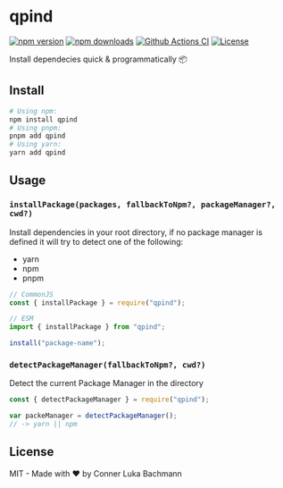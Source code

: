 # qpind

[![npm version][npm-version-src]][npm-version-href]
[![npm downloads][npm-downloads-src]][npm-downloads-href]
[![Github Actions CI][github-actions-ci-src]][github-actions-ci-href]
[![License][license-src]][license-href]

Install dependecies quick & programmatically 📦

## Install


```sh
# Using npm:
npm install qpind
# Using pnpm:
pnpm add qpind
# Using yarn:
yarn add qpind
```


## Usage

### `installPackage(packages, fallbackToNpm?, packageManager?, cwd?)`

Install dependencies in your root directory, if no package manager is defined it will try to detect one of the following:
- yarn
- npm
- pnpm

```js
// CommonJS
const { installPackage } = require("qpind");

// ESM
import { installPackage } from "qpind";

install("package-name");
```

### `detectPackageManager(fallbackToNpm?, cwd?)`

Detect the current Package Manager in the directory

```js
const { detectPackageManager } = require("qpind");

var packeManager = detectPackageManager();
// -> yarn || npm
```

## License

MIT - Made with ❤️ by Conner Luka Bachmann

<!-- Badges -->

[npm-version-src]: https://img.shields.io/npm/v/qpind/latest.svg
[npm-version-href]: https://npmjs.com/package/qpind
[npm-downloads-src]: https://img.shields.io/npm/dt/qpind.svg
[npm-downloads-href]: https://npmjs.com/package/qpind
[github-actions-ci-src]: https://github.com/intevel/qpind/actions/workflows/ci.yml/badge.svg
[github-actions-ci-href]: https://github.com/intevel/qpind/actions?query=workflow%3Aci
[license-src]: https://img.shields.io/npm/l/qpind.svg
[license-href]: https://npmjs.com/package/qpind
